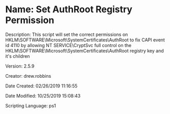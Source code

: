﻿# Name: Set AuthRoot Registry Permission

Description: This script will set the correct permissions on HKLM\SOFTWARE\Microsoft\SystemCertificates\AuthRoot to fix CAPI event id 4110 by allowing NT SERVICE\CryptSvc full control on the HKLM\SOFTWARE\Microsoft\SystemCertificates\AuthRoot registry key and it's children	

Version: 2.5.9

Creator: drew.robbins

Date Created: 02/26/2019 11:16:55

Date Modified: 10/25/2019 15:08:43

Scripting Language: ps1

